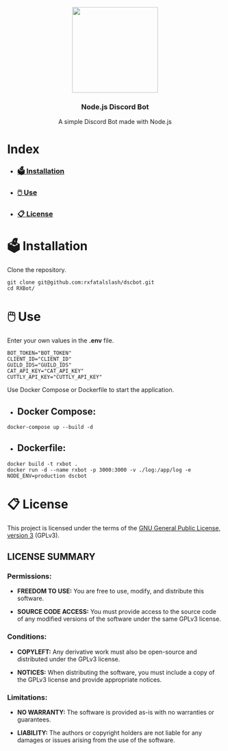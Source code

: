 <div align="center">
    <img src="https://i.imgur.com/iiXUS2V.png" width="200px">
    
### Node.js Discord Bot

A simple Discord Bot made with Node.js
</div>

# Index
* ### [🗳️ Installation](#🗳️-installation)
* ### [🖱️ Use](#🖱️-use)
* ### [📋 License](#📋-license)

# 🗳️ Installation
Clone the repository.
```
git clone git@github.com:rxfatalslash/dscbot.git
cd RXBot/
```

# 🖱️ Use
Enter your own values in the **.env** file.
```
BOT_TOKEN="BOT_TOKEN"
CLIENT_ID="CLIENT_ID"
GUILD_IDS="GUILD_IDS"
CAT_API_KEY="CAT_API_KEY"
CUTTLY_API_KEY="CUTTLY_API_KEY"
```
Use Docker Compose or Dockerfile to start the application.
<br>
- ## Docker Compose:
```
docker-compose up --build -d
```
- ## Dockerfile:
```
docker build -t rxbot .
docker run -d --name rxbot -p 3000:3000 -v ./log:/app/log -e NODE_ENV=production dscbot
```

# 📋 License
This project is licensed under the terms of the [GNU General Public License, version 3](https://www.gnu.org/licenses/gpl-3.0.html) (GPLv3).

## LICENSE SUMMARY
### Permissions:

* **FREEDOM TO USE:** You are free to use, modify, and distribute this software.

* **SOURCE CODE ACCESS:** You must provide access to the source code of any modified versions of the software under the same GPLv3 license.

### Conditions:

* **COPYLEFT:** Any derivative work must also be open-source and distributed under the GPLv3 license.

* **NOTICES:** When distributing the software, you must include a copy of the GPLv3 license and provide appropriate notices.

### Limitations:

* **NO WARRANTY:** The software is provided as-is with no warranties or guarantees.

* **LIABILITY:** The authors or copyright holders are not liable for any damages or issues arising from the use of the software.

<a href="https://www.gnu.org/licenses/gpl-3.0.html" target="_blank">
  <img src="https://upload.wikimedia.org/wikipedia/commons/9/93/GPLv3_Logo.svg" width="80" height="15" />
</a>